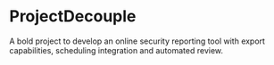 # ProjectDecouple
A bold project to develop an online security reporting tool with export capabilities, scheduling integration and automated review.
